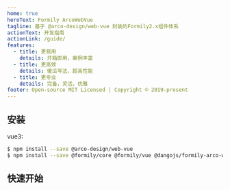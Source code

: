 ```yaml
---
home: true
heroText: Formily ArcoWebVue
tagline: 基于 @arco-design/web-vue 封装的Formily2.x组件体系
actionText: 开发指南
actionLink: /guide/
features:
  - title: 更易用
    details: 开箱即用，案例丰富
  - title: 更高效
    details: 傻瓜写法，超高性能
  - title: 更专业
    details: 完备，灵活，优雅
footer: Open-source MIT Licensed | Copyright © 2019-present
---
```


## 安装

vue3:

```bash
$ npm install --save @arco-design/web-vue
$ npm install --save @formily/core @formily/vue @dangojs/formily-arco-web-vue
```

## 快速开始

<dumi-previewer demoPath="index" :collapsed="false" />
